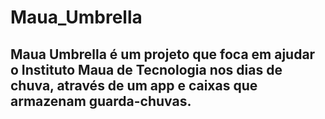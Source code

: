 # Maua_Umbrella

## Maua Umbrella é um projeto que foca em ajudar o Instituto Maua de Tecnologia nos dias de chuva, através de um app e caixas que armazenam guarda-chuvas.
